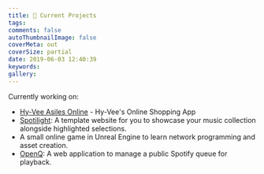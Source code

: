 ```yaml
---
title: 📌 Current Projects
tags:
comments: false
autoThumbnailImage: false
coverMeta: out
coverSize: partial
date: 2019-06-03 12:40:39
keywords:
gallery:
---
```


Currently working on:
* [Hy-Vee Asiles Online](/Hy-Vee-Internship) - Hy-Vee's Online Shopping App
* [Spotilight](https://github.com/bmitchinson/Spotilight): A template website 
for you to showcase your music collection alongside highlighted selections.
* A small online game in Unreal Engine to learn network programming and asset creation.
* [OpenQ](https://github.com/bmitchinson/OpenQ): A web application to 
manage a public Spotify queue for playback.
</br></br>
